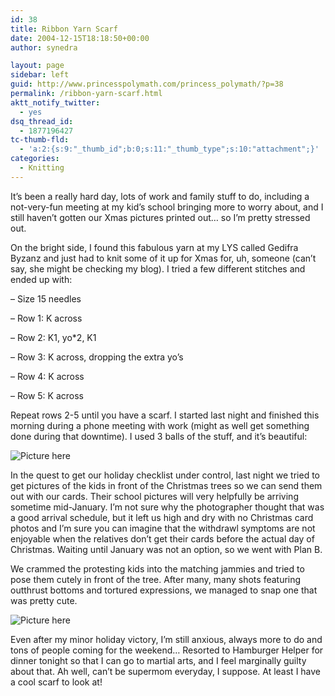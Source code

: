 ```yaml
---
id: 38
title: Ribbon Yarn Scarf
date: 2004-12-15T18:18:50+00:00
author: synedra

layout: page
sidebar: left
guid: http://www.princesspolymath.com/princess_polymath/?p=38
permalink: /ribbon-yarn-scarf.html
aktt_notify_twitter:
  - yes
dsq_thread_id:
  - 1877196427
tc-thumb-fld:
  - 'a:2:{s:9:"_thumb_id";b:0;s:11:"_thumb_type";s:10:"attachment";}'
categories:
  - Knitting
---
```

It&#8217;s been a really hard day, lots of work and family stuff to do, including a not-very-fun meeting at my kid&#8217;s school bringing more to worry about, and I still haven&#8217;t gotten our Xmas pictures printed out&#8230; so I&#8217;m pretty stressed out.
  
On the bright side, I found this fabulous yarn at my LYS called Gedifra Byzanz and just had to knit some of it up for Xmas for, uh, someone (can&#8217;t say, she might be checking my blog). I tried a few different stitches and ended up with:
  
&#8211; Size 15 needles
  
&#8211; Row 1: K across
  
&#8211; Row 2: K1, yo*2, K1
  
&#8211; Row 3: K across, dropping the extra yo&#8217;s
  
&#8211; Row 4: K across
  
&#8211; Row 5: K across
  
Repeat rows 2-5 until you have a scarf. I started last night and finished this morning during a phone meeting with work (might as well get something done during that downtime). I used 3 balls of the stuff, and it&#8217;s beautiful:
  

![Picture here](http://www.perlgoddess.com/blog/images/momscarf.jpg) 

In the quest to get our holiday checklist under control, last night we tried to get pictures of the kids in front of the Christmas trees so we can send them out with our cards. Their school pictures will very helpfully be arriving sometime mid-January. I&#8217;m not sure why the photographer thought that was a good arrival schedule, but it left us high and dry with no Christmas card photos and I&#8217;m sure you can imagine that the withdrawl symptoms are not enjoyable when the relatives don&#8217;t get their cards before the actual day of Christmas. Waiting until January was not an option, so we went with Plan B.
  
We crammed the protesting kids into the matching jammies and tried to pose them cutely in front of the tree. After many, many shots featuring outthrust bottoms and tortured expressions, we managed to snap one that was pretty cute.
  

![Picture here](http://www.perlgoddess.com/blog/images/kidtree.jpg) 

Even after my minor holiday victory, I&#8217;m still anxious, always more to do and tons of people coming for the weekend&#8230; Resorted to Hamburger Helper for dinner tonight so that I can go to martial arts, and I feel marginally guilty about that. Ah well, can&#8217;t be supermom everyday, I suppose. At least I have a cool scarf to look at!